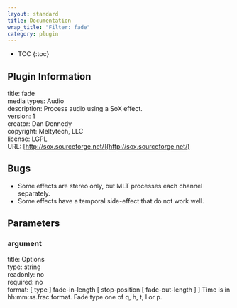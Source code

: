 ```yaml
---
layout: standard
title: Documentation
wrap_title: "Filter: fade"
category: plugin
---
```

* TOC
{:toc}

## Plugin Information

title: fade  
media types:
Audio  
description: Process audio using a SoX effect.  
version: 1  
creator: Dan Dennedy  
copyright: Meltytech, LLC  
license: LGPL  
URL: [http://sox.sourceforge.net/](http://sox.sourceforge.net/)  

## Bugs

* Some effects are stereo only, but MLT processes each channel separately.
* Some effects have a temporal side-effect that do not work well.


## Parameters

### argument

title: Options    
type: string  
readonly: no  
required: no  
format: [ type ] fade-in-length [ stop-position [ fade-out-length ] ]
       Time is in hh:mm:ss.frac format.
       Fade type one of q, h, t, l or p.
  

